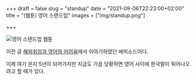 +++
draft = false
slug = "standup"
date = "2021-09-06T22:23:00+02:00"
title = "(웹툰) 영어 스탠드업"
images = ["img/standup.png"]

+++

<img src="/img/standup.png" alt="영어 스탠드업 웹툰" />

이전 글 [해외취업과 영어의 어려움](https://iamsang.com/blog/2020/12/20/difficult-english/)에서 이야기하였던 에피소드이다.

이제 여기 온지 5년이 되어가지만 지금도 가끔 당황하면 영어 사이에 한국말이 튀어나오려고 할 때가 있다. 